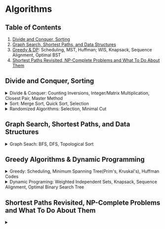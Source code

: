 # Algorithms

## Table of Contents
1. [Divide and Conquer, Sorting](#divide-and-conquer-sorting)
2. [Graph Search, Shortest Paths, and Data Structures](#graph-search-shortest-paths-and-data-structures)
3. [Greedy & DP](#greedy-algorithms--dynamic-programming): Scheduling, MST, Huffman; WIS, Knapsack, Sequence Alignment, Optimal BST
4. [Shortest Paths Revisited, NP-Complete Problems and What To Do About Them](#shortest-paths-revisited-np-complete-problems-and-what-to-do-about-them)

## Divide and Conquer, Sorting
<details>
  <summary>Divide & Conquer: Counting Inversions, Integer/Matrix Multiplication, Closest Pair, Master Method</summary>

  \
  **Counting Inversions**
  - Split into LHS and RHS, count inversion of each respectively, and count inversions between them
    ```
    def count_inversions(arr):
        if len(arr) < 2:
            return arr, 0
        mid = len(arr) // 2
        left, left_inv = count_inversions(arr[:mid])
        right, right_inv = count_inversions(arr[mid:])
        merged, split_inv = merge_and_count_split_inv(left, right)
        total_inv = left_inv + right_inv + split_inv
        return merged, total_inv
    
    def merge_and_count_split_inv(left, right):
        i = j = inv_count = 0
        merged = []
        while i < len(left) and j < len(right):
            if left[i] <= right[j]:
                merged.append(left[i])
                i += 1
            else:
                merged.append(right[j])
                inv_count += len(left) - i
                j += 1
        merged.extend(left[i:])
        merged.extend(right[j:])
        return merged, inv_count
    ```
  
  **Integer Multiplication - Karatsuba**
  - Running time = $O(n^{log_2 3})$
  - Given two integers $x$ and $y$ to multiply, split each integer into two halves:
  $$x = x_1 \cdot 10^{\frac{n}{2}} + x_0$$
  $$y = y_1 \cdot 10^{\frac{n}{2}} + y_0$$
  - Recursively compute the following intermediate products:
       $$z_0 = x_0 y_0$$
       $$z_1 = (x_1 + x_0)(y_1 + y_0)$$
       $$z_2 = x_1 y_1 $$
  - The final product $z$ of $x$ and $y$ is given by:
       $$z = z_2 \cdot 10^n + (z_1 - z_2 - z_0) \cdot 10^{\frac{n}{2}} + z_0$$
    
    ```python
    def karatsuba(x, y):
        # Base case: if either x or y is a single-digit number, use simple multiplication
        if x < 10 or y < 10:
            return x * y
        
        # Calculate the number of digits in both x and y
        n = max(len(str(x)), len(str(y)))
        n2 = n // 2  # floor(n/2)
    
        # Split x and y into halves
        high1, low1 = x // 10**n2, x % 10**n2
        high2, low2 = y // 10**n2, y % 10**n2
    
        # Recursively calculate three products
        z0 = karatsuba(low1, low2)  # z0 = low1 * low2
        z1 = karatsuba((low1 + high1), (low2 + high2))  # z1 = (low1 + high1) * (low2 + high2)
        z2 = karatsuba(high1, high2)  # z2 = high1 * high2
    
        # Apply the Karatsuba formula to get the final result
        return z2 * 10**(2 * n2) + (z1 - z2 - z0) * 10**n2 + z0
    ```
  
  **Matrix Multiplication - Strassen's 7 Products**
  - Split each matrix $A$ and $B$ into four smaller matrices. If $A$ and $B$ are $n \times n$ matrices, split them into $\frac{n}{2} \times \frac{n}{2}$ submatrices.
  - Recursively compute the products of these smaller submatrices until the base case is reached (usually $1 \times 1$ matrices).
    ```math
    X = [[A B]    Y = [[E F]        X*Y = [[P5+P4-P2+P6  P1+P2]
        [C D]]        [G H]]              [P3+P4  P1+P5-P3-P7]]
    
    P1 = A(F-H)
    P2 = (A+B)H
    P3 = (C+D)E
    P4 = D(G-E)
    P5 = (A+D)(E+H)
    P6 = (B-D)(G+H)
    P7 = (A-C)(E+F)
    ```
  - Combine the results of smaller subproblems to obtain the final product matrix.
    ```
    def matrix_multiply_recursive(X, Y):
        n = len(X)
        if n == 1:
            return [[X[0][0] * Y[0][0]]]
    
        # Divide X and Y into quarters
        mid = n // 2
        A = [row[:mid] for row in X[:mid]]
        B = [row[mid:] for row in X[:mid]]
        C = [row[:mid] for row in X[mid:]]
        D = [row[mid:] for row in X[mid:]]
        E = [row[:mid] for row in Y[:mid]]
        F = [row[mid:] for row in Y[:mid]]
        G = [row[:mid] for row in Y[mid:]]
        H = [row[mid:] for row in Y[mid:]]
    
        # Recursive calls to compute the sub-products
        P1 = matrix_multiply_recursive(A, matrix_subtract(F, H))
        P2 = matrix_multiply_recursive(matrix_add(A, B), H)
        P3 = matrix_multiply_recursive(matrix_add(C, D), E)
        P4 = matrix_multiply_recursive(D, matrix_subtract(G, E))
        P5 = matrix_multiply_recursive(matrix_add(A, D), matrix_add(E, H))
        P6 = matrix_multiply_recursive(matrix_subtract(B, D), matrix_add(G, H))
        P7 = matrix_multiply_recursive(matrix_subtract(A, C), matrix_add(E, F))
    
        # Compute the sub-matrices of the result
        return C = [[P5+P4-P2+P6, P1+P2], [P3+P4, P1+P5-P3-P7]]
    ```
  
  **Closest Pair**
  - Sort points by x and y respectively,
  - Divide sorted points into half, and recursively find the closest pair in each half
  - Combine left_pair, right_pair, pair_in_between to find the best one. 
    ```
    # Recursive function to find closest pair
    def closest_pair_rec(P_x, P_y, n):
        # Base case: small n => directly compute
        if n <= 3:
            return brute_force_closest_pair(P_x)
        
        mid = n // 2
        Q_x = P_x[:mid]
        R_x = P_x[mid:]
        Q_y = [p for p in P_y if p in Q_x]
        R_y = [p for p in P_y if p in R_x]
        (p1, q1) = closest_pair_rec(Q_x, Q_y, mid)
        (p2, q2) = closest_pair_rec(R_x, R_y, n - mid)
        delta = min(dist(p1, q1), dist(p2, q2))
        (p3, q3) = closest_pair_split(P_x, P_y, delta, P_x[mid])
  
        return best((p1, q1), (p2, q2), (p3, q33))
    
    def closest_pair_split(P_x, P_y, delta, midpoint):
        best_strip_pair = None
        min_strip_distance = delta
        strip = [point for point in P_y if abs(point[0] - mid_point[0]) < delta]  # Scan the points near the midpoint to see if there is a better pair
        
        for i in range(len(strip)):
            for j in range(i + 1, len(strip)):
                if (strip[j][1] - strip[i][1]) >= min_strip_distance:
                    break
                elif dist(strip[i], strip[j]) < min_strip_distance:
                    min_strip_distance = dist(strip[i], strip[j])
                    best_strip_pair = (strip[i], strip[j])
        
        return best_strip_pair
        
    ```
  
  **Master Method**
  - The master theorem typically applies to recurrences of the form:
  
  $$T(n) = a T({\frac{n}{b}}) + O(n^d)$$
  
  - If $a = b^d$, time = $O(n^d log n)$
  - If $a < b^d$, time = $O(n^d)$
  - If $a > b^d$, time = $O(n^{log_b a})$

</details>

<details>
  <summary>Sort: Merge Sort, Quick Sort, Selection</summary>

  \
  **Merge Sort**
  - Split into LHS and RHS, sort them respectively, and merge them
  - Running time = $O(n \cdot log n)$
    ```python
    def merge_sort(arr):
        if len(arr) <= 1:
            return arr
        
        # Divide the array into two halves and recursively sort each half
        left_half = merge_sort(arr[:mid])
        right_half = merge_sort(arr[mid:])
        return merge(left_half, right_half)
    
    def merge(left, right):
        merged = []
        left_idx, right_idx = 0, 0
        
        # Merge elements from left and right into sorted order
        while left_idx < len(left) and right_idx < len(right):
            if left[left_idx] <= right[right_idx]:
                merged.append(left[left_idx])
                left_idx += 1
            else:
                merged.append(right[right_idx])
                right_idx += 1
        
        # Append remaining elements
        while left_idx < len(left):
            merged.append(left[left_idx])
            left_idx += 1
        while right_idx < len(right):
            merged.append(right[right_idx])
            right_idx += 1
        return merged
    ```
  
  **Quick Sort**
  - choose a pivot. Put all smaller elements on its left and all larger elements on its right
  - average running time = $O(n \cdot log n)$ and worst runninng time = $O(n^2)$
    ```python
    def partition(arr, low, high):
        pivot = arr[high]  # Choose the pivot element (last element in this case)
        i = low - 1  # Index of smaller element
        
        for j in range(low, high):
            if arr[j] <= pivot:
                i += 1
                arr[i], arr[j] = arr[j], arr[i]  # Swap elements at i and j
        
        arr[i + 1], arr[high] = arr[high], arr[i + 1]  # Swap pivot with element at i + 1
        return i + 1  # Return the partition index
    
    def quick_sort_inplace(arr, low, high):
        if low < high:
            pi = partition(arr, low, high)  # Partition index
            quick_sort_inplace(arr, low, pi - 1)  # Sort left subarray
            quick_sort_inplace(arr, pi + 1, high)  # Sort right subarray
    ```
</details>

<details>
  <summary>Randomized Algorithms: Selection, Minimal Cut</summary>

  \
  **Selection**
  - Selecting the k-th smallest element
  - Average running time = $O(n)$, worst running time = $O(n^2)$
    ```python
    def quickselect(arr, low, high, k):
        if low < high:
            pi = partition(arr, low, high)
            if pi == k:
                return arr[pi]
            elif pi < k:
                return quickselect(arr, pi + 1, high, k)
            else:
                return quickselect(arr, low, pi - 1, k)
        return arr[low]
    ```
  
  **Minimal Cut using Random Contraction Algorithm**
  - cut-set = the bridging edges of divided sets A and B
  - $n = |V|$ and $m = |E|$
  - While there are more than 2 vertices in the graph:
    - Randomly select an edge $u, v ∈ E$
    - Merge (or contract) vertices $u$ and $v$ into a single vertex.
    - Update the edge set $E$ to remove self-loops but keep the multi-edges.
  
    ```python
    def random_contraction_algorithm(graph):
        while len(graph.vertices) > 2:
            # Randomly select an edge (u, v)
            u, v = random.choice(graph.edges)
            
            # Merge vertices u and v
            graph.contract(u, v)
        
        # The remaining edges form the cut
        min_cut = len(graph.edges)
        return min_cut
    
    def karger_min_cut(graph, num_iterations):
        min_cut = float('inf')
        for i in range(num_iterations):
            # Make a copy of the graph to avoid modifying the original
            temp_graph = copy.deepcopy(graph)
            cut = random_contraction_algorithm(temp_graph)
            if cut < min_cut:
                min_cut = cut
        return min_cut
    ```
</details>

## Graph Search, Shortest Paths, and Data Structures
<details>
  <summary>Graph Seach: BFS, DFS, Topological Sort</summary>

  \
  **BFS (queue)**
  - explore in layers
  - application:
    - shortest path between two points while all edges have the same weight
    - connectivity of undirected graph (if two vertices are connected) $O(|E|+|V|)$. To find all connected pieces, run BFS on all nodes if not visited.
    ```python
    def bfs(graph, start):
        visited = set()
        queue = Queue()
        queue.put(start)
        visited.add(start)
        
        while not queue.empty():
            vertex = queue.get()
            print(vertex, end=" ")
            
            for neighbor in graph[vertex]:
                if neighbor not in visited:
                    visited.add(neighbor)
                    queue.put(neighbor)
    ```
  
  **DFS**
  - $O(|E|+|V|)$
    ```python
    def dfs_recursive(graph, start, visited=None):
        if visited is None:
            visited = set()
        visited.add(start)
        
        print(start, end=' ')
        
        for neighbor in graph[start]:
            if neighbor not in visited:
                dfs_recursive(graph, neighbor, visited)
        return visited
    ```
  
  **Topological Sort**
  - directed graph
  - application
    - order to take course (prerequisite first)
    - compute strongly connected componenet (SCC) where there is a path from any vertex to every other vertex in the graph.
  - DFS implementation
    ```python
    def topological_sort_dfs(graph):
        visited = set()
        stack = []
    
        def dfs(node):
            visited.add(node)
            for neighbor in graph[node]:
                if neighbor not in visited:
                    dfs(neighbor)
            stack.append(node)
    
        for node in graph:
            if node not in visited:
                dfs(node)
    
        stack.reverse()
        return stack
    ```
  - BFS with Kahn's algorithm (keep track of in_degree)
    ```python
    def topological_sort_kahns(graph):
        # Calculate in-degree of each node
        in_degree = {node: 0 for node in graph}
        for nodes in graph.values():
            for node in nodes:
                in_degree[node] += 1
    
        # Collect nodes with no incoming edges
        queue = deque([node for node in graph if in_degree[node] == 0])
        top_order = []
    
        while queue:
            node = queue.popleft()
            top_order.append(node)
    
            # Decrease the in-degree of neighboring nodes
            for neighbor in graph[node]:
                in_degree[neighbor] -= 1
                if in_degree[neighbor] == 0:
                    queue.append(neighbor)
    
        if len(top_order) == len(graph):
            return top_order
        else:
            raise ValueError("Graph has a cycle and cannot be topologically sorted")
    ```
  
  **Strongly Connected Components - Kosaraju's**
  - Perform a DFS on the transposed graph and keep track of the finish time of each vertex (push onto a stack when finished).
  - Perform a DFS on the original graph, in the order defined by the stack (highest finish time first). Each tree in this DFS is an SCC.
    ```python
    def kosaraju_scc(graph):
        def transpose(graph):
            transposed = {v: [] for v in graph}
            for v in graph:
                for neighbor in graph[v]:
                    transposed[neighbor].append(v)
            return transposed
        
        def dfs_first_pass(graph, v, visited, stack):
            visited[v] = True
            for neighbor in graph[v]:
                if not visited[neighbor]:
                    dfs_first_pass(graph, neighbor, visited, stack)
            stack.append(v)
        
        def dfs_second_pass(graph, v, visited, component):
            visited[v] = True
            component.append(v)
            for neighbor in graph[v]:
                if not visited[neighbor]:
                    dfs_second_pass(graph, neighbor, visited, component)
        
        # Step 1: Transpose the graph and DFS
        transposed_graph = transpose(graph)
        stack = []
        visited = {v: False for v in graph}
        for v in graph:
            if not visited[v]:
                dfs_first_pass(transposed_graph, v, visited, stack)
        
        # Step 2: Second DFS on the original graph
        visited = {v: False for v in graph}
        sccs = []
        while stack:
            v = stack.pop()
            if not visited[v]:
                component = []
                dfs_second_pass(graph, v, visited, component)
                sccs.append(component)
        
        return sccs
    ```


</details>

## Greedy Algorithms & Dynamic Programming
<details>
  
  <summary>Greedy: Scheduling, Minimum Spanning Tree(Prim's, Kruskal's), Huffman Codes</summary>
  
  \
  **Motivation**
  - Internet routing: shortest path (negative cost -> Dijkstra's algorithm doesn't work)
  - Sequence alignement: how similar two sequence are = minimize total penalty = P<sub>alternate</sub> + P<sub>missing</sub>
  - Optimal caching
  - Compared to Divide & Conquer
    - easy to implement
    - better runing time
    - hard to prove correctness: via iterative induction, "exchange argument" (prove by contradiction, exchange optimal to our greedy)
   
  **Scheduling**
  - Definition: many jobs to schedule. Each job j has weight w<sub>j</sub>, length l<sub>j</sub>, completion time c<sub>j</sub> = sum of job lengths up to and scheduling j.
  - Objective Funciton = Goal
    - minimize the weighted sum of completion times (w<sub>j</sub>*c<sub>j</sub>)
  - Greedy
    - Preferred: smaller length + larger weight
    - If w<sub>i</sub> > w<sub>j</sub>, and l<sub>i</sub> > l<sub>j</sub>, then choose larger ratio = w<sub>i</sub> / l<sub>i</sub>
  
  **Minimum Spanning Tree**
  - Definition: connect all vertices together with minimal cost (doesn't have to be a path)
  - Applications to clustering:
      - Max-spacing k-clustering
      - 
  - **Prim's**: min-heap => `O(E + V logV) = O(E logV)` to insert vertices to priority queue
    - randomly pick a V, expand one unconnected V by choosing the nearest/cheapest adjacent one
    - cut property: `For any cut (S, V-S) of the graph, if there exists an edge e = (u, v) such that u is in set S and v is in set V-S, then e is a safe edge for the MST.`
    - Pseudocode 
      ```
      Input: Graph G with vertices V and edges E, starting vertex s
      
      MSTSet = {s} // Start with the starting vertex in the MST set
      key[] = {INFINITY, INFINITY, ..., INFINITY} // Initialize key values to INFINITY
      parent[] = {-1, -1, ..., -1} // Array to store the parent of each vertex in the MST
      
      key[s] = 0 // Set key value of starting vertex to 0
      
      pq = priority_queue // to store vertices not yet included in MST, sorted by key values.
      while(pq):
          u = pq.pop() // with the minimum key value from the priority queue.
          MSTSet.add(u)
          foreach(v: adj[u]): //for all adjacent vertices of u, that are not in MSTSet, we update the min_distance, and add it to pq (to check its vertices later)
              if v is not in MSTSet and weight[u][v] < key[v]:
                  update key[v] = weight[u][v]
                  parent[v] = u
                  pq.add({weight[u][v], v})
  
      Output the MST using parent[] which stores the MST edges.
      ```
  - **Kruskal's**: 
      - Find-Union `O(E logV)`
      - Pseudocode
        ```
        KruskalMST(graph):
            MST = {}
            pq = priority_queue
            foreach(edge e: E): pq.push(e)
        
            for each edge (u, v) pq:
                if Find(u) ≠ Find(v): // If u and v are in different sets (no cycle is formed)
                    MST.add(edge (u, v))
                    Union(u, v) // Combine sets of u and v
          
            return MST
        ```
        
  - **Find Union**
    - Kruskal's algorithm union until we have 1 clustering
    - Max-Spacing k-clusterings
      - Separated pairs are those who are assigned to different clusterings
      - Goal: minimize the spacing between nearest separated paris
      - Solution: apply union-find until we have k clusterings
    - Different implementations
      - Lazy union: directly update parent
      - Union by rank to avoid deep tree
        - rank = height of the tree
          - rank(node) = max(rank(children of node)) + 1
        - higher rank will be parent (no need to update rank)
        - increment parent's rank if two tree has the same height
        ```python
        def union(self, p, q):
            rootP = self.find(p)
            rootQ = self.find(q)
    
            if rootP != rootQ:
                if self.rank[rootP] > self.rank[rootQ]:
                    self.parent[rootQ] = rootP
                elif self.rank[rootP] < self.rank[rootQ]:
                    self.parent[rootP] = rootQ
                else:
                    self.parent[rootQ] = rootP
                    self.rank[rootP] += 1
        ```
      - Path compression
        - update parent to root parent after calling `find(node)`
        ```python
        def find(self, p):
            if self.parent[p] != p:
                self.parent[p] = self.find(self.parent[p])  # Path compression
            return self.parent[p]
        ```
        - rank of parent will change after many path compressions but we don't update it
    - Time complexity
      - Find = O(n) for lazy union | O(log n) for rank union
      - Union = O(Find + 1) for both
      - Total = O(n log n)
    - More advanced topics: Hopcroft-Ullman analysis, Ackermann function, Tarjan's analysis,

**Huffman Code**
  - Prefix-free codes: no codeword is a prefix of any other codeword
    - Optimal for Variable-Length Coding: Prefix-free codes are often used in Huffman coding, which is an optimal variable-length coding scheme.
    - Ex. {0, 10, 110, 111} for A, B, C, D and if p(A) = .6, p(B) = .25, p(C) = .1, p(D) = .005. Then avg bits = .6 * 1 + .25 * 2 + .1 * 3 + .005 * 3 = 1.415
    - **Codes as Tree**
      - no label in internal nodes. Only at leaf nodes => no char is an ancestor of the other => prefix-free
      - \# bits of encoding = height of the tree = `ceiling(log<sub>2</sub>(# characters))` for balanced tree
    - Application: Variable-length encoding (ex. MP3 encoding)
  - Goal = minimize avg bits given sets of character frequencies (not alwasy balanced tree). `p_i` = probability of i's character and `d_i` = depth of i's character in the tree
    $$L(T) = \sum_{i=0}^n p_i d_i $$ 
  - **Greedy**
    - merge two nodes with lowest frequency to form a new node whose frequency = sum of two children's frequency. 
    ```python
    def buildTree(leafs):
        heapify(leafs) # lowest frequency first
        while(leafs.hasTwo):
            first = leafs.pop()
            second = leafs.pop()
            new_node = merge(first, second) // make two the children of new_node.
            new_node.freq = first.freq + second.freq
            leafs.push(new_node)
    ```
</details>

<details>
  <summary>Dynamic Programing: Weighted Independent Sets, Knapsack, Sequence Alignment, Optimal Binary Search Tree</summary>

  \
  **Weighed Independent Sets (WIS): House Robber DP**
  - IS = no adjacent vertices in the set
  - goal = maximize the weights
  ```python
  def weighted_independent_set(vertices, weights):
      n = len(vertices)
      dp = [0] * (n + 1)
      dp[1] = weights[0]
      
      for i in range(2, n + 1):
          dp[i] = max(dp[i-1], dp[i-2] + weights[i-1])

      // construct independent set backtracking the dp's value
      return dp[n]
  ```
  **Knapsack**
  - each item has weight $w_i$ and values $v_i$
  - goal = maximize benefit while total weight is under capacity C
  ```python
  def knapsack(weights, values, capacity):
      n = len(values)
      # Create a 2D array to store the maximum value that can be attained with the given capacity
      dp = [[0 for x in range(capacity + 1)] for x in range(n + 1)]
  
      # Build the dp array from bottom up
      for i in range(n + 1):
          for w in range(capacity + 1):
              if i == 0 or w == 0:
                  dp[i][w] = 0
              elif weights[i - 1] <= w:
                  dp[i][w] = max(values[i - 1] + dp[i - 1][w - weights[i - 1]], dp[i - 1][w])
              else:
                  dp[i][w] = dp[i - 1][w]
  
      # The maximum value that can be attained with the given capacity
      return dp[n][capacity]
  ```
  **Sequence Alignment (Edit Distance)**
  - two strings X (length m) and Y (length n), missmatch of each character = 1 penalty
  - goal = match two strings and minimize penalty
  ```python
  def needleman_wunsch(seq1, seq2, match_score=1, mismatch_penalty=-1, gap_penalty=-1):
      # Create a scoring matrix
      n = len(seq1)
      m = len(seq2)
      score_matrix = [[0] * (m + 1) for _ in range(n + 1)]
  
      # Initialize the scoring matrix
      for i in range(1, n + 1):
          score_matrix[i][0] = gap_penalty * i
      for j in range(1, m + 1):
          score_matrix[0][j] = gap_penalty * j
  
      # Fill the scoring matrix
      for i in range(1, n + 1):
          for j in range(1, m + 1):
              match = score_matrix[i - 1][j - 1] + (match_score if seq1[i - 1] == seq2[j - 1] else mismatch_penalty)
              delete = score_matrix[i - 1][j] + gap_penalty
              insert = score_matrix[i][j - 1] + gap_penalty
              score_matrix[i][j] = max(match, delete, insert)
      # Perform the traceback to get the optimal alignment
      return traceback(seq1, seq2, score_matrix, match_score, mismatch_penalty, gap_penalty)

  def traceback(seq1, seq2, score_matrix, match_score, mismatch_penalty, gap_penalty):
      align1, align2 = '', ''
      i, j = len(seq1), len(seq2)
      
      while i > 0 and j > 0:
          current_score = score_matrix[i][j]
          if current_score == score_matrix[i - 1][j - 1] + (match_score if seq1[i - 1] == seq2[j - 1] else mismatch_penalty):
              align1 = seq1[i - 1] + align1
              align2 = seq2[j - 1] + align2
              i -= 1
              j -= 1
          elif current_score == score_matrix[i - 1][j] + gap_penalty:
              align1 = seq1[i - 1] + align1
              align2 = '-' + align2
              i -= 1
          else:
              align1 = '-' + align1
              align2 = seq2[j - 1] + align2
              j -= 1
  
      while i > 0:
          align1 = seq1[i - 1] + align1
          align2 = '-' + align2
          i -= 1
  
      while j > 0:
          align1 = '-' + align1
          align2 = seq2[j - 1] + align2
          j -= 1
  
      return align1, align2
  ```
  **Optimal Binary Search Tree**
  - given probability of all search keys (assume only successful searches) 
  - find the best search tree whilch minimizes the weighted/avg search time (search nodes including itself) $$C(T) = \sum_{i=0}^n p_i search_i $$
  - if all $p_i$ are the same, we can use balanced tree
  - difference between this and huffman codes
    - internal nodes can be used as search key in optimal binary search tree
    - search key value must obey the basic rule of binary search tree (bigger value on the right node)
  ```
  cost = [[0 for x in range(n+1)] for y in range(n+1)]
  for i in range(n):
      cost[i][i] = freq[i]
  # optCost_memoized(freq, 0, n - 1)

  def optCost_memoized(freq, i, j):
      if cost[i][j]:
          return cost[i][j]
   
      # Get sum of freq[i], freq[i+1], ... freq[j]
      fsum = Sum(freq, i, j)
   
      # Initialize minimum value
      Min = 999999999999
   
      for r in range(i, j + 1):
          c = (optCost_memoized(freq, i, r - 1) + optCost_memoized(freq, r + 1, j))
          Min = min(c, Min)
   
      # Return minimum value
      return cost[i][j] = fsum + Min
  ```
</details>

## Shortest Paths Revisited, NP-Complete Problems and What To Do About Them
<details>
  <summary></summary>

  
</details>
